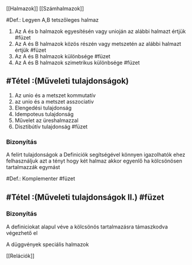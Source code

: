 [[Halmazok]] [[Számhalmazok]]

#Def.:
Legyen A,B tetszőleges halmaz
1. Az A és b halmazok egyesítésén vagy unioján az alábbi halmazt értjük #füzet 
2. Az A és B halmazok közös részén vagy metszetén az alábbi halmazt értjük #füzet 
3. Az A és B halmazok különbsége #füzet 
4. Az A és B halmazok szimetrikus különbsége #füzet 

##  #Tétel :(Műveleti tulajdonságok)

1. Az unio és a metszet kommutatív
2. az unio és a metszet asszociativ 
3. Elengedési tulajdonság 
4. Idempoteus tulajdonság
5. Művelet az üreshalmazzal
6. Disztibútív tulajdonság
#füzet 
### Bizonyítás
A felírt tulajdonságok a Definiciók segítségével könnyen igazolhatók ehez felhasználjuk azt a tényt hogy két halmaz akkor egyenlő ha kölcsönösen tartalmazzák egymást

#Def.:
Komplementer #füzet 

## #Tétel :(Műveleti tulajdonságok II.) #füzet 



### Bizonyítás
A definiciokat alapul véve a kölcsönös tartalmazásra támaszkodva végezhető el

A düggvények speciális halmazok

[[Relációk]]



